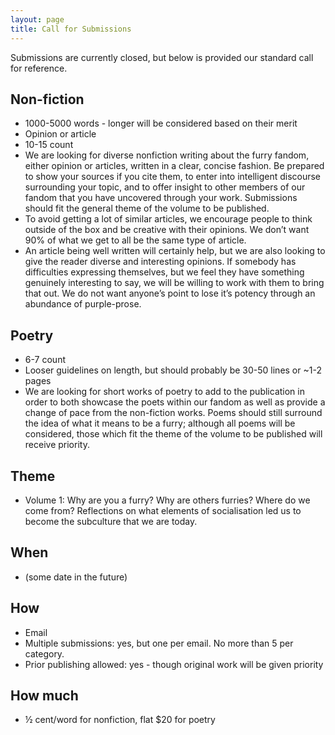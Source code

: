 ```yaml
---
layout: page
title: Call for Submissions
---
```


Submissions are currently closed, but below is provided our standard call for reference.

## Non-fiction
* 1000-5000 words - longer will be considered based on their merit
* Opinion or article
* 10-15 count
* We are looking for diverse nonfiction writing about the furry fandom, either opinion or articles, written in a clear, concise fashion.  Be prepared to show your sources if you cite them, to enter into intelligent discourse surrounding your topic, and to offer insight to other members of our fandom that you have uncovered through your work.  Submissions should fit the general theme of the volume to be published.
* To avoid getting a lot of similar articles, we encourage people to think outside of the box and be creative with their opinions. We don’t want 90% of what we get to all be the same type of article.
* An article being well written will certainly help, but we are also looking to give the reader diverse and interesting opinions. If somebody has difficulties expressing themselves, but we feel they have something genuinely interesting to say, we will be willing to work with them to bring that out. We do not want anyone’s point to lose it’s potency through an abundance of purple-prose.

## Poetry
* 6-7 count
* Looser guidelines on length, but should probably be 30-50 lines or ~1-2 pages
* We are looking for short works of poetry to add to the publication in order to both showcase the poets within our fandom as well as provide a change of pace from the non-fiction works.  Poems should still surround the idea of what it means to be a furry; although all poems will be considered, those which fit the theme of the volume to be published will receive priority.

## Theme
* Volume 1: Why are you a furry?  Why are others furries?  Where do we come from?  Reflections on what elements of socialisation led us to become the subculture that we are today.

## When
* (some date in the future)

## How
* Email
* Multiple submissions: yes, but one per email.  No more than 5 per category.
* Prior publishing allowed: yes - though original work will be given priority

## How much
* &frac12; cent/word for nonfiction, flat $20 for poetry
